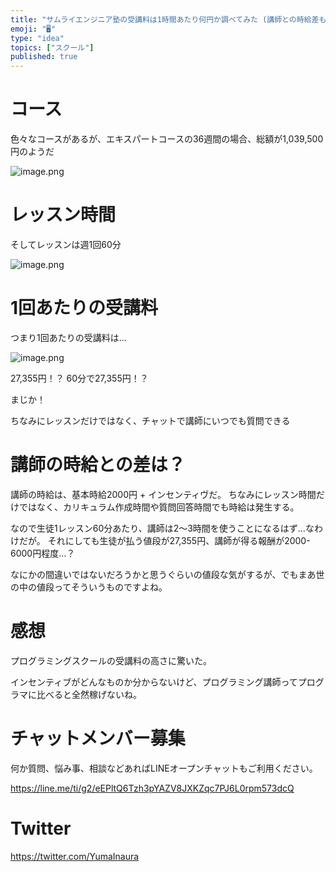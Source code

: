```yaml
---
title: "サムライエンジニア塾の受講料は1時間あたり何円か調べてみた (講師との時給差も)"
emoji: "🖥"
type: "idea"
topics: ["スクール"]
published: true
---
```


# コース

色々なコースがあるが、エキスパートコースの36週間の場合、総額が1,039,500円のようだ

![image.png](https://qiita-image-store.s3.ap-northeast-1.amazonaws.com/0/89618/4a6e316c-3e30-781d-eb8a-7a082c09b2e4.png)

# レッスン時間

そしてレッスンは週1回60分

![image.png](https://qiita-image-store.s3.ap-northeast-1.amazonaws.com/0/89618/4586951d-1a47-0ac0-24d1-7dcb09cdc99b.png)

# 1回あたりの受講料

つまり1回あたりの受講料は…

![image.png](https://qiita-image-store.s3.ap-northeast-1.amazonaws.com/0/89618/2abac0de-57d2-4d21-a175-98282b92a0c3.png)


27,355円！？
60分で27,355円！？

まじか！

ちなみにレッスンだけではなく、チャットで講師にいつでも質問できる

# 講師の時給との差は？

講師の時給は、基本時給2000円 + インセンティヴだ。
ちなみにレッスン時間だけではなく、カリキュラム作成時間や質問回答時間でも時給は発生する。

なので生徒1レッスン60分あたり、講師は2〜3時間を使うことになるはず…なわけだが。
それにしても生徒が払う値段が27,355円、講師が得る報酬が2000-6000円程度…？

なにかの間違いではないだろうかと思うぐらいの値段な気がするが、でもまあ世の中の値段ってそういうものですよね。


# 感想

プログラミングスクールの受講料の高さに驚いた。

インセンティブがどんなものか分からないけど、プログラミング講師ってプログラマに比べると全然稼げないね。

<!-- Update From Qiita API -->

# チャットメンバー募集


何か質問、悩み事、相談などあればLINEオープンチャットもご利用ください。

https://line.me/ti/g2/eEPltQ6Tzh3pYAZV8JXKZqc7PJ6L0rpm573dcQ





# Twitter


https://twitter.com/YumaInaura


<!-- Update From Qiita API -->


